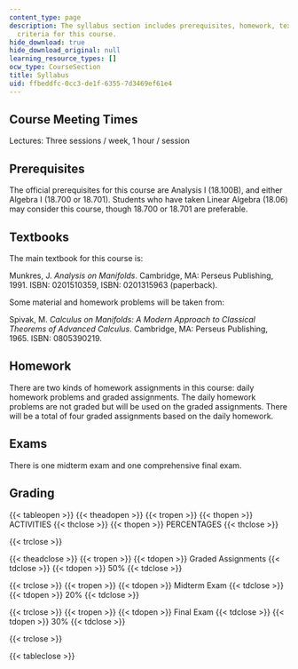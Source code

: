 ```yaml
---
content_type: page
description: The syllabus section includes prerequisites, homework, texts, and grading
  criteria for this course.
hide_download: true
hide_download_original: null
learning_resource_types: []
ocw_type: CourseSection
title: Syllabus
uid: ffbeddfc-0cc3-de1f-6355-7d3469ef61e4
---
```


Course Meeting Times
--------------------

Lectures: Three sessions / week, 1 hour / session

Prerequisites
-------------

The official prerequisites for this course are Analysis I (18.100B), and either Algebra I (18.700 or 18.701). Students who have taken Linear Algebra (18.06) may consider this course, though 18.700 or 18.701 are preferable.

Textbooks
---------

The main textbook for this course is:

Munkres, J. _Analysis on Manifolds_. Cambridge, MA: Perseus Publishing, 1991. ISBN: 0201510359, ISBN: 0201315963 (paperback).

Some material and homework problems will be taken from:

Spivak, M. _Calculus on Manifolds: A Modern Approach to Classical Theorems of Advanced Calculus_. Cambridge, MA: Perseus Publishing, 1965. ISBN: 0805390219.

Homework
--------

There are two kinds of homework assignments in this course: daily homework problems and graded assignments. The daily homework problems are not graded but will be used on the graded assignments. There will be a total of four graded assignments based on the daily homework.

Exams
-----

There is one midterm exam and one comprehensive final exam.

Grading
-------

{{< tableopen >}}
{{< theadopen >}}
{{< tropen >}}
{{< thopen >}}
ACTIVITIES
{{< thclose >}}
{{< thopen >}}
PERCENTAGES
{{< thclose >}}

{{< trclose >}}

{{< theadclose >}}
{{< tropen >}}
{{< tdopen >}}
Graded Assignments
{{< tdclose >}}
{{< tdopen >}}
50%
{{< tdclose >}}

{{< trclose >}}
{{< tropen >}}
{{< tdopen >}}
Midterm Exam
{{< tdclose >}}
{{< tdopen >}}
20%
{{< tdclose >}}

{{< trclose >}}
{{< tropen >}}
{{< tdopen >}}
Final Exam
{{< tdclose >}}
{{< tdopen >}}
30%
{{< tdclose >}}

{{< trclose >}}

{{< tableclose >}}